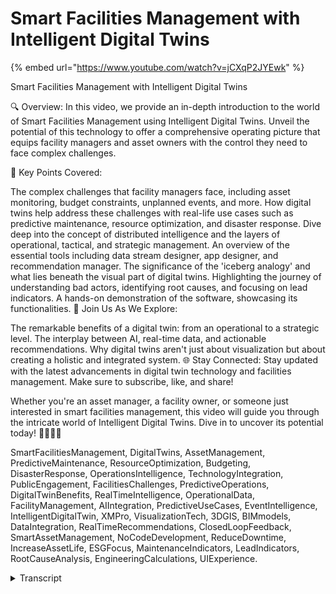# Smart Facilities Management with Intelligent Digital Twins

{% embed url="https://www.youtube.com/watch?v=jCXqP2JYEwk" %}

Smart Facilities Management with Intelligent Digital Twins

🔍 Overview: In this video, we provide an in-depth introduction to the world of Smart Facilities Management using Intelligent Digital Twins. Unveil the potential of this technology to offer a comprehensive operating picture that equips facility managers and asset owners with the control they need to face complex challenges.

📌 Key Points Covered:

The complex challenges that facility managers face, including asset monitoring, budget constraints, unplanned events, and more. How digital twins help address these challenges with real-life use cases such as predictive maintenance, resource optimization, and disaster response. Dive deep into the concept of distributed intelligence and the layers of operational, tactical, and strategic management. An overview of the essential tools including data stream designer, app designer, and recommendation manager. The significance of the 'iceberg analogy' and what lies beneath the visual part of digital twins. Highlighting the journey of understanding bad actors, identifying root causes, and focusing on lead indicators. A hands-on demonstration of the software, showcasing its functionalities. 🔗 Join Us As We Explore:

The remarkable benefits of a digital twin: from an operational to a strategic level. The interplay between AI, real-time data, and actionable recommendations. Why digital twins aren't just about visualization but about creating a holistic and integrated system. 🌐 Stay Connected: Stay updated with the latest advancements in digital twin technology and facilities management. Make sure to subscribe, like, and share!

Whether you're an asset manager, a facility owner, or someone just interested in smart facilities management, this video will guide you through the intricate world of Intelligent Digital Twins. Dive in to uncover its potential today! 👩‍💻🌐🔧

SmartFacilitiesManagement, DigitalTwins, AssetManagement, PredictiveMaintenance, ResourceOptimization, Budgeting, DisasterResponse, OperationsIntelligence, TechnologyIntegration, PublicEngagement, FacilitiesChallenges, PredictiveOperations, DigitalTwinBenefits, RealTimeIntelligence, OperationalData, FacilityManagement, AIIntegration, PredictiveUseCases, EventIntelligence, IntelligentDigitalTwin, XMPro, VisualizationTech, 3DGIS, BIMmodels, DataIntegration, RealTimeRecommendations, ClosedLoopFeedback, SmartAssetManagement, NoCodeDevelopment, ReduceDowntime, IncreaseAssetLife, ESGFocus, MaintenanceIndicators, LeadIndicators, RootCauseAnalysis, EngineeringCalculations, UIExperience.

<details>

<summary>Transcript</summary>

this is just a quick introduction to

Smart facilities management using

intelligent digital Twins and it will

give you a common operating picture that

puts you in control

when we talk to

asset managers and Facility Owners we

hear some of the challenges that they

see is really around asset monitoring

prioritizing repairs budget constraints

emergencies and unplanned events

trying to coordinate with other

departments vandalism public misuse

Regulatory Compliance technology

integration vendor and contract

management

public engagement and and feedback staff

training and management and also

environmental concerns so quite a

complex set of challenges that

facilities managers are trying to

address and digital twins help in some

way to address some of this so some of

the typical applications or use cases

and these are this is just a few

examples

that digital twins are being applied to

in facilities management is really

around predictive maintenance for

infrastructure helping with asset

monitoring and prioritizing repairs

having sensors there it can predict when

assets May Fail and it can use all sorts

of algorithms and things like that we'll

we'll dive a little bit deeper into it

and I'll show you some examples of how

it does it

another application area or use cases

around resource optimization and

budgeting really helping with budget

constraints which quite often is one of

the bigger challenges for facilities

compared to other Industries

we also deal quite often with things

like Disaster Response and recovery from

that so knowing when certain certain

events and emergencies unplanned events

happen and what can be done

even with that operations intelligence

real-time intelligence getting that

common operating picture knowing what to

do next

the other key challenge that we that we

address with digital twins is

integration to other external systems

and quite often there's a whole bunch of

departments in different silos they're

done really well work well together and

it's one of the benefits that a digital

twin can bring is being able to

integrate that so for example of a

rainwater main breaks always predicted

to to to break then that information can

be relayed to things like traffic and

traffic Management systems and other

applications and and systems that are in

the organization

and quite often the influence of the

public and trying to keep them involved

as well as updated is one of the key use

cases that again is slightly different

in Facilities Management to what we see

in some of the other Industries now

this is all around very specific use

cases and if we come from a controller

automation engineering background

you should be familiar with this ISO 95

model which is kind of the Purdue model

or how we control have controllers and

things in the plant and throughout our

our facilities and how that rolls up

into skyde systems and the different

Management Systems so those are

typically referred to as

distributed control systems and

Facilities Management they vary

depending on what the type of

infrastructure it is that you are trying

to manage so if you go to pump water

filtration plants pumping stations more

sophisticated than what you find in some

of the

recreational Services areas like parks

and some of the others but what we've

done is we've taken that same picture

and kind of flipped it over and said so

what what does a digital twin provide

for you if you've got a distributed

um control system on the one hand this

gives you a distributed intelligence

system by using all of these different

use cases and that's the main difference

between having a digital twin and just

have for those previous few use cases

that I showed just have some point

solutions that that work in isolation

what you can now do is at your

facilities level at the at the plant

level you can have multiple different

use cases

and again we'll touch on on some of them

I'll show you examples of that but we

can start rolling them up integrating a

more compa

composite one that gives us a better

tactical view so this might be

operational at the lower level getting

to a more of a tactical view at the next

level

and then being able to bring in business

logic business rules

and models at a

at a higher level which will give us the

ability to create this control tower now

if we combine the two we actually get a

new level a strategic level and that's

the common operating picture or this

executive control tower that gives us

the opportunity to to make better

decisions even though at level one where

the digital twin operate its use case is

still very specific like we saw in the

previous example where or the the

previous slide where we it's

specifically around certain asset

maintenance or event response or those

but it's the combination of being able

to bring all of that together it's a

real benefit of the digital twin

and now you also have some levers that

you can pull depending on budget States

or some other uh

operational or strategic levers that you

may have you can change some of the

business rules and that will influence

how these digital Twins then behave so

can we spend more money on predictive

maintenance

what is the situation with our staffing

in terms of resources and and that kind

of thing

so this is the real opportunity with

digital twins being able to create this

common operating picture by stringing

together or building it up from multiple

different use cases so the core Focus

for Us is around the use case and the

way that we like to do this in practice

how do we actually build this is to

create this common operating picture

you've got the assets on the left hand

side and then we have this capability

which we call data stream designer that

can suck information from multiple

different systems

and it can transform it it can apply

some analytics to it and we can then

create some actions coming out of that

we can also bring in things like AI into

this and I'll be showing you some

examples of what this looks like in an

actual application

um for predictive maintenance

you don't always have to have the AI

side of it sometimes we just have

engineering calculations thresholds

those kind of things more condition

monitoring but as we move to predictive

maintenance and predictive use cases

predictive operations

we start bringing in more AI

the XM Pro app designer is the third

element so this is the visualization and

this visualization is not there to

replace existing 3D GIS models or Point

scans and things that we've done or

Bim models or that it is really taking

those and actually using some of those

user interfaces like Gia systems and

putting the contextual information

around it with the recommendations which

is the next step that's actually what

you really want to in certain events

occur or likely to occur

you want to create a recommendation for

someone to do something it might be to

investigate it it might be to repair it

it might be to

discard it it doesn't matter what it

what the what the outcome is different

scenarios will have different outcomes

but how can we make sure that we have

consistency around what the recommended

action is so that we can Empower people

processes and provide some automation

around this as we go forward

around certain areas or outcomes in our

operations

a little bit more sophisticated version

of the same common number writing

pictures I've got all of these things on

the left hand side senses I've got all

of these systems inside my organization

and I'm trying to get the response done

with people processes and automation

and what we do we have this

user interface where we can in a visual

way build the data streams again get

data from multiple different systems

apply analytics to it provide context to

it so not only do I can I bring in

sensor data but I can bring in

maintenance records I can bring in

weather data I can bring in all sorts of

data and build a for my specific problem

a a data stream that will feed and give

me the the information that I need

to create a common operating picture and

in this common operating picture you can

see at the operational level at the

bottom the Tactical level which is the

planning level and the Strategic level

everyone's looking at the same data but

through a different lens for different

reasons for different things that I want

to see at the top it's more kpis

at the middle level it's more on

planning when we have when do we have

multiple things

in the workshop at the same time and

we're over capacity so we can't actually

deal with that and at the bottom you

know looking at the actual facility and

while I'm there what's happening

um do it but it's all the same data and

this is what we call event intelligence

and now when certain events occur

based on the real-time data

we can turn that into operations

intelligence for for the decision

support and if we combine that with

recommendations which is a key element

of our solution

through our recommendation manager and

recommendation rules

that can also bring in from other alarms

and alerts and things that you may have

in the organization but at this at the

highest level and at the lowest level it

all works the same and you can combine

all sorts of different systems to create

a set of recommendation rules and I'll

be showing you what that looks like

it enables you to empower the smartest

people in your business to pull the

levers as I mentioned earlier

it will reduce the risk of being

blindsided by key business events that

are happening or likely to happen and it

also improves the accountability because

you now create a feedback loop a closed

loop feedback system

so that you have the visibility around

you know always getting better are we

closing the work orders you know

is the facility running better so you

can create those closed loop monitoring

capability that also improves the

accountability for that

as you can see we've got some elements

in terms of what is in excellent Pro

um so we call that our intelligent

digital twin Suite consists of four

different areas the data stream designer

AI the app designer and the

recommendation manager and before we go

into that I'd like to highlight uh

something that we quite often see when

we talk about digital twins people just

see the visualization part they see this

really nice

digital twin user experience that has

got dashboards it's got bi it's got 3D

it's got IR VR all sorts of really nice

looking visual interaction the challenge

with that is uh

that that is just the visualization

like this Iceberg the real challenge 80

of the work sit below the surface and

that is where you need to make sure that

it's safe secure reliable that it's

trustworthy you need to be able to

integrate all these different systems

and then Wrangle that data provide

analytics over that being able to bring

in things like AI that it's not just

Standalone but it's that it's baked into

the business process and then creating

these recommendations that can run on

top of that that is all the things that

are required to actually build a

successful digital twin at the end of

the day it's not just about the user

interface that sits at the top

and what we're starting to see in some

instances we don't even need a user

interface because we can automate the

whole process

for those tedious things that you

actually don't want a human to

to get involved with so what I'll be

doing next is taking you through an

example we'll just take the predictive

maintenance for infrastructure

and looking at a facility management

um

application at a very high level in

terms of how we how we address that

specific challenge now for us from a

smart Asset Management point of view it

is really how do we connect to the data

how do we provide the recommendations

and alerts for the planning team so be

able to to plan work then actually

create the work orders work requests

into the backend systems that you may

already have

and um

augment that with additional information

so that it's not just this things like

safety information additional context

operational information that you can

actually pass on to that work ordering

request to make it more rich and then

also checking or verifying that the work

has been done so for us that's the

closed loop process that we like to

follow around smartassive management

and in terms of use cases for facilities

management we see applications around

condition monitoring prescriptive

maintenance predictive maintenance

machine intelligence this is where we're

getting to move the real-time

operational side of things or autonomous

operations

and from a talk from a technology aspect

it uses things what we call composable

so we can make reusable blocks so we

don't have to build it every single time

make some really smart integration

automate some of the business process

areas of that and we try to do all of

this in a no code application

development which environment which I'll

show you so that you don't have to code

the stuff

and lastly the real objective of this is

that you can

reduce downtime increase the asset life

and the cost that you have around it but

we also see more and more that there's

emphasis on the ESG side of things the

environmental societal and government uh

the the the the governance requirements

so that is the objective of of using

digital twins to help you with smart

Asset Management now before we go into

the example and also just take a a brief

minute to explain how we often see the

journey happens because

you may have so many different things

that you could potentially do and one of

the approaches is to look at from a

for the predictive maintenance condition

monitoring prescriptive maintenance type

use cases is to go and look at or

analyze who are The Bad actors and what

percentage of impact do they have so you

can see the size of the block they

represent that I can also then look for

a certain bad actor maybe say it's in

the pump stations and certain

centrifugal pumps I can look at the type

of failure modes that they have you know

the bearing failure see all failures

um whatever it may be and then for those

failure modes trying to understand what

the root causes are

and the reason why that why we want to

have the root cause is that we know what

to look for so what are the lead

indicators that tell us something is

causing so which will cause a certain

failure and that results in the bad

actor

so now that we understand what the root

causes are and what and the the this is

really the bread and butter of a lot of

Maintenance organizations that we have

right or the the work that we see being

done right now

so understanding what the root causes

are

and then look for what are the lead

indicators for that root cause so is it

the is it the the

plan maintenance history the tonnage the

motor arms the vibration the flow the

whatever the lead indicators are and

that from what systems do we need to

bring them so that we can create these

rules either rule-based AI based

the person who's been there 30 years and

also applying some engineering

calculations because most of the things

that we do still subscribe to the lower

laws of physics so we can use our

engineering calculations to do that so

that's just some other approach that we

take but to get back to how the software

worked led me jump in and briefly show

you so I'm going to start with with

again with this picture we have the data

stream designer

um and that gives us the ability to

embed AI as well the visualization

aspect is in the app designer and we

have the recommendation manager that

drives it I will start with the app

designer number three the the user

interface so if you recall our

tip of the iceberg I'll start with the

application designer show you what the

what or how we

the the the the the the information the

interaction and then I'll show you

behind the scenes below the water line

how we do this

</details>
